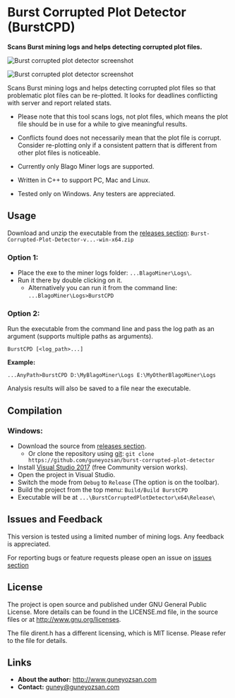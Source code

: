 # Burst Corrupted Plot Detector (BurstCPD)
**Scans Burst mining logs and helps detecting corrupted plot files.**

![Burst corrupted plot detector screenshot](https://github.com/guneyozsan/burst-corrupted-plot-detector/blob/master/Screenshots/burst-corrupted-plot-detector-v1.0.0-x64.gif)

![Burst corrupted plot detector screenshot](https://github.com/guneyozsan/burst-corrupted-plot-detector/blob/master/Screenshots/burst-corrupted-plot-detector-v1.1.0-x64.png)

Scans Burst mining logs and helps detecting corrupted plot files so that problematic plot files can be re-plotted. It looks for deadlines conflicting with server and report related stats.

* Please note that this tool scans logs, not plot files, which means the plot file should be in use for a while to give meaningful results.

* Conflicts found does not necessarily mean that the plot file is corrupt. Consider re-plotting only if a consistent pattern that is different from other plot files is noticeable.

* Currently only Blago Miner logs are supported.

* Written in C++ to support PC, Mac and Linux.
* Tested only on Windows. Any testers are appreciated.

## Usage

Download and unzip the executable from the [releases section](https://github.com/guneyozsan/burst-corrupted-plot-detector/releases/latest): `Burst-Corrupted-Plot-Detector-v...-win-x64.zip`

### Option 1:

* Place the exe to the miner logs folder: `...BlagoMiner\Logs\`.
* Run it there by double clicking on it.
  * Alternatively you can run it from the command line: `...BlagoMiner\Logs>BurstCPD`

### Option 2:

Run the executable from the command line and pass the log path as an argument (supports multiple paths as arguments).

`BurstCPD [<log_path>...]`

**Example:**

`...AnyPath>BurstCPD D:\MyBlagoMiner\Logs E:\MyOtherBlagoMiner\Logs`

Analysis results will also be saved to a file near the executable.

## Compilation

### Windows:

* Download the source from [releases section](https://github.com/guneyozsan/burst-corrupted-plot-detector/releases/latest).
  * Or clone the repository using [git](https://git-scm.com/download/win): `git clone https://github.com/guneyozsan/burst-corrupted-plot-detector`
* Install [Visual Studio 2017](https://www.visualstudio.com/downloads/) (free Community version works).
* Open the project in Visual Studio.
* Switch the mode from `Debug` to `Release` (The option is on the toolbar).
* Build the project from the top menu: `Build/Build BurstCPD`
* Executable will be at `...\BurstCorruptedPlotDetector\x64\Release\`

## Issues and Feedback
This version is tested using a limited number of mining logs. Any feedback is appreciated.

For reporting bugs or feature requests please open an issue on [issues section](https://github.com/guneyozsan/burst-corrupted-plot-detector/issues) 

## License
The project is open source and published under GNU General Public License. More details can be found in the LICENSE.md file, in the source files or at <http://www.gnu.org/licenses>.

The file dirent.h has a different licensing, which is MIT license. Please refer to the file for details.

## Links
* **About the author:**
http://www.guneyozsan.com
* **Contact:**
guney@guneyozsan.com
